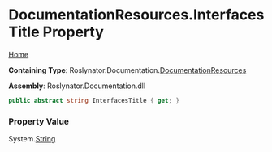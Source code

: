 <a name="_top"></a>

# DocumentationResources\.InterfacesTitle Property

[Home](../../../../README.md#_top)

**Containing Type**: Roslynator\.Documentation\.[DocumentationResources](../README.md#_top)

**Assembly**: Roslynator\.Documentation\.dll

```csharp
public abstract string InterfacesTitle { get; }
```

### Property Value

System\.[String](https://docs.microsoft.com/en-us/dotnet/api/system.string)

